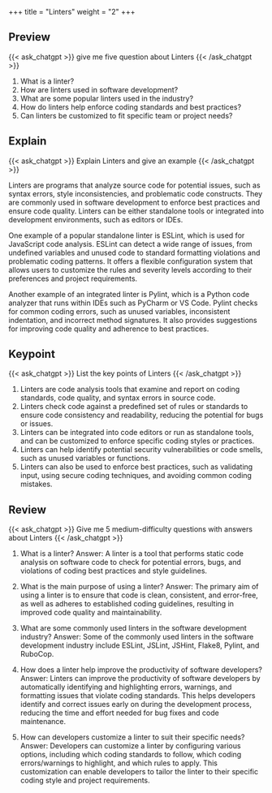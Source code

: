 +++
title = "Linters"
weight = "2"
+++
## Preview
{{< ask_chatgpt >}}
give me five question about Linters
{{< /ask_chatgpt >}}



1. What is a linter?
2. How are linters used in software development?
3. What are some popular linters used in the industry?
4. How do linters help enforce coding standards and best practices?
5. Can linters be customized to fit specific team or project needs?   

## Explain
{{< ask_chatgpt >}}
Explain Linters and give an example
{{< /ask_chatgpt >}}



Linters are programs that analyze source code for potential issues, such as syntax errors, style inconsistencies, and problematic code constructs. They are commonly used in software development to enforce best practices and ensure code quality. Linters can be either standalone tools or integrated into development environments, such as editors or IDEs.

One example of a popular standalone linter is ESLint, which is used for JavaScript code analysis. ESLint can detect a wide range of issues, from undefined variables and unused code to standard formatting violations and problematic coding patterns. It offers a flexible configuration system that allows users to customize the rules and severity levels according to their preferences and project requirements.

Another example of an integrated linter is Pylint, which is a Python code analyzer that runs within IDEs such as PyCharm or VS Code. Pylint checks for common coding errors, such as unused variables, inconsistent indentation, and incorrect method signatures. It also provides suggestions for improving code quality and adherence to best practices.   

## Keypoint
{{< ask_chatgpt >}}
List the key points of Linters
{{< /ask_chatgpt >}}



1. Linters are code analysis tools that examine and report on coding standards, code quality, and syntax errors in source code.
2. Linters check code against a predefined set of rules or standards to ensure code consistency and readability, reducing the potential for bugs or issues.
3. Linters can be integrated into code editors or run as standalone tools, and can be customized to enforce specific coding styles or practices.
4. Linters can help identify potential security vulnerabilities or code smells, such as unused variables or functions.
5. Linters can also be used to enforce best practices, such as validating input, using secure coding techniques, and avoiding common coding mistakes.   

## Review
{{< ask_chatgpt >}}
Give me 5 medium-difficulty questions with answers about Linters
{{< /ask_chatgpt >}}



1. What is a linter?
Answer: A linter is a tool that performs static code analysis on software code to check for potential errors, bugs, and violations of coding best practices and style guidelines.

2. What is the main purpose of using a linter?
Answer: The primary aim of using a linter is to ensure that code is clean, consistent, and error-free, as well as adheres to established coding guidelines, resulting in improved code quality and maintainability.

3. What are some commonly used linters in the software development industry?
Answer: Some of the commonly used linters in the software development industry include ESLint, JSLint, JSHint, Flake8, Pylint, and RuboCop.

4. How does a linter help improve the productivity of software developers?
Answer: Linters can improve the productivity of software developers by automatically identifying and highlighting errors, warnings, and formatting issues that violate coding standards. This helps developers identify and correct issues early on during the development process, reducing the time and effort needed for bug fixes and code maintenance.

5. How can developers customize a linter to suit their specific needs?
Answer: Developers can customize a linter by configuring various options, including which coding standards to follow, which coding errors/warnings to highlight, and which rules to apply. This customization can enable developers to tailor the linter to their specific coding style and project requirements.   

